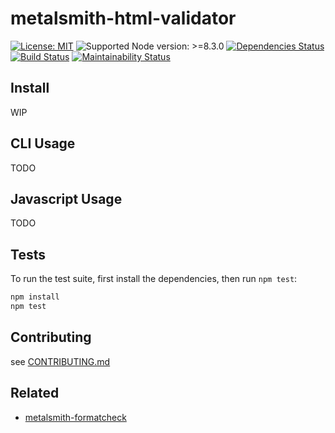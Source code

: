 # metalsmith-html-validator

[![License: MIT](https://img.shields.io/static/v1?label=license&message=MIT&color=green)][github-license]
![Supported Node version: >=8.3.0](https://img.shields.io/static/v1?label=node&message=%3E%3D8.3.0&color=brightgreen)
[![Dependencies Status](https://david-dm.org/sounisi5011/metalsmith-html-validator/status.svg)](https://david-dm.org/sounisi5011/metalsmith-html-validator)
[![Build Status](https://travis-ci.com/sounisi5011/metalsmith-html-validator.svg?branch=master)](https://travis-ci.com/sounisi5011/metalsmith-html-validator)
[![Maintainability Status](https://api.codeclimate.com/v1/badges/3fdd1f208cb3fb05faac/maintainability)](https://codeclimate.com/github/sounisi5011/metalsmith-html-validator/maintainability)

[github-license]: https://github.com/sounisi5011/metalsmith-html-validator/blob/v0.0.0/LICENSE

## Install

WIP

## CLI Usage

TODO

## Javascript Usage

TODO

## Tests

To run the test suite, first install the dependencies, then run `npm test`:

```sh
npm install
npm test
```

## Contributing

see [CONTRIBUTING.md](https://github.com/sounisi5011/metalsmith-html-validator/blob/master/CONTRIBUTING.md)

## Related

* [metalsmith-formatcheck](https://github.com/gchallen/code.metalsmith-formatcheck)
